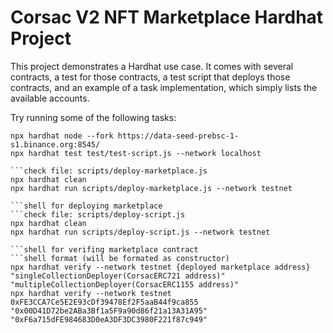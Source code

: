 # Corsac V2 NFT Marketplace Hardhat Project

This project demonstrates a Hardhat use case. It comes with several contracts, a test for those contracts, a test script that deploys those contracts, and an example of a task implementation, which simply lists the available accounts.

Try running some of the following tasks:

```shell for testing on bsc testnet
npx hardhat node --fork https://data-seed-prebsc-1-s1.binance.org:8545/
npx hardhat test test/test-script.js --network localhost
```

```shell for deploying only marketplace contract
```check file: scripts/deploy-marketplace.js
npx hardhat clean
npx hardhat run scripts/deploy-marketplace.js --network testnet

```shell for deploying marketplace
```check file: scripts/deploy-script.js
npx hardhat clean
npx hardhat run scripts/deploy-script.js --network testnet

```shell for verifing marketplace contract
```shell format (will be formated as constructor)
npx hardhat verify --network testnet {deployed marketplace address} "singleCollectionDeployer(CorsacERC721 address)" "multipleCollectionDeployer(CorsacERC1155 address)"
npx hardhat verify --network testnet 0xFE3CCA7Ce5E2E93cDf39478Ef2F5aaB44f9ca855 "0x00D41D72be2ABa3Bf1a5F9a90d86f21a13A31A95" "0xF6a715dFE984683D0eA3DF3DC3980F221f87c949"
